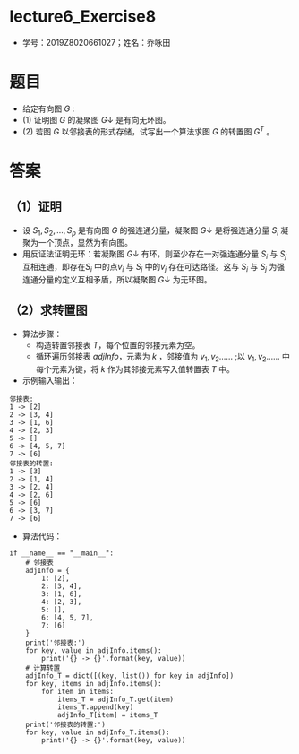 # lecture6_Exercise8

- 学号：2019Z8020661027；姓名：乔咏田

# 题目

- 给定有向图 $G$ :
- (1) 证明图 $G$ 的凝聚图 $G\downarrow$ 是有向无环图。
- (2) 若图 $G$ 以邻接表的形式存储，试写出一个算法求图 $G$ 的转置图 $G^{T}$ 。


# 答案

## （1）证明

- 设 $S_1,S_2,…,S_p$ 是有向图  $G$ 的强连通分量，凝聚图 $G\downarrow$  是将强连通分量 $S_i$ 凝聚为一个顶点，显然为有向图。
- 用反证法证明无环：若凝聚图 $G\downarrow$ 有环，则至少存在一对强连通分量 $S_i$ 与 $S_j$ 互相连通，即存在$S_i$ 中的点$v_i$ 与 $S_j$ 中的$v_j$ 存在可达路径。这与 $S_i$ 与 $S_j$ 为强连通分量的定义互相矛盾，所以凝聚图 $G\downarrow$  为无环图。

## （2）求转置图

- 算法步骤：
  - 构造转置邻接表 $T$，每个位置的邻接元素为空。
  - 循环遍历邻接表 $adjInfo$，元素为 $k$ ，邻接值为 $v_1,v_2……$ ;以 $v_1,v_2……$ 中每个元素为键，将 $k$ 作为其邻接元素写入值转置表 $T$ 中。
- 示例输入输出：

~~~
邻接表:
1 -> [2]
2 -> [3, 4]
3 -> [1, 6]
4 -> [2, 3]
5 -> []
6 -> [4, 5, 7]
7 -> [6]
邻接表的转置:
1 -> [3]
2 -> [1, 4]
3 -> [2, 4]
4 -> [2, 6]
5 -> [6]
6 -> [3, 7]
7 -> [6]
~~~

- 算法代码：

~~~
if __name__ == "__main__":
    # 邻接表
    adjInfo = {
        1: [2],
        2: [3, 4],
        3: [1, 6],
        4: [2, 3],
        5: [],
        6: [4, 5, 7],
        7: [6]
    }
    print('邻接表:')
    for key, value in adjInfo.items():
        print('{} -> {}'.format(key, value))
    # 计算转置
    adjInfo_T = dict([(key, list()) for key in adjInfo])
    for key, items in adjInfo.items():
        for item in items:
            items_T = adjInfo_T.get(item)
            items_T.append(key)
            adjInfo_T[item] = items_T
    print('邻接表的转置:')
    for key, value in adjInfo_T.items():
        print('{} -> {}'.format(key, value))
~~~



